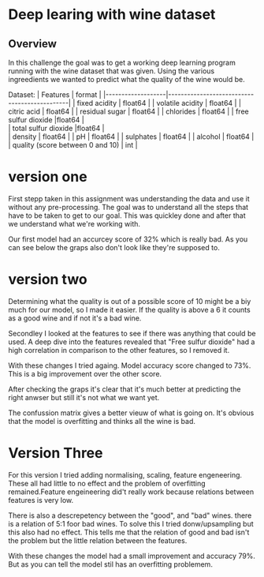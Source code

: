 # Deep learing with wine dataset
## Overview 
In this challenge the goal was to get a working deep learning program running with the wine dataset that was given. Using the various ingreedients we wanted to predict what the quality of the wine would be. 

Dataset: 
| Features           | format         |
|-------------------|----------------------------------------------|
| fixed acidity | float64 | 
|  volatile acidity | float64 | 
|  citric acid | float64 | 
|  residual sugar | float64 | 
|  chlorides  | float64 | 
|  free sulfur dioxide |float64 |  
|  total sulfur dioxide |float64 |  
|  density | float64 | 
|  pH | float64 | 
|  sulphates | float64 | 
|  alcohol | float64 | 
| quality (score between 0 and 10) | int | 



# version one 
First stepp taken in this assignment was understanding the data and use it without any pre-processing. The goal was to understand all the steps that have to be taken to get to our goal. This was quickley done and after that we understand what we're working with. 

Our first model had an accurcey score of 32% which is really bad. As you can see below the graps also don't look like they're supposed to.

# version two
Determining what the quality is out of a possible score of 10 might be a biy much for our model, so I made it easier. If the quality is above a 6 it counts as a good wine and if not it's a bad wine.

Secondley I looked at the features to see if there was anything that could be used. A deep dive into the features revealed that "Free sulfur dioxide" had a high correlation in comparison to the other features, so I removed it.

With these changes I tried againg. Model accuracy score changed to 73%. This is a big improvement over the other score.

After checking the graps it's clear that it's much better at predicting the right anwser but still it's not what we want yet.

The confussion matrix gives a better vieuw of what is going on. It's obvious that the model is overfitting and thinks all the wine is bad.

# Version Three
For this version I tried adding normalising, scaling, feature engeneering. These all had little to no effect and the problem of overfitting remained.Feature engeineering did't really work because relations between features is very low.

There is also a descrepetency between the "good", and "bad" wines. there is a relation of 5:1 foor bad wines. To solve this I tried donw/upsampling but this also had no effect. This tells me that the relation of good and bad isn't the problem but the little relation between the features.

With these changes the model had a small improvement and accuracy 79%. But as you can tell the model stil has an overfitting problemem.






